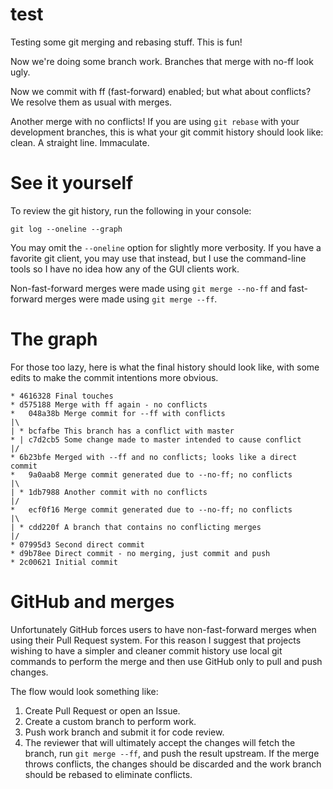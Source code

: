 # test

Testing some git merging and rebasing stuff. This is fun!

Now we're doing some branch work. Branches that merge with no-ff look ugly.

Now we commit with ff (fast-forward) enabled; but what about conflicts? We resolve them as usual with merges.

Another merge with no conflicts! If you are using `git rebase` with your development branches, this is what your git commit history should look like: clean. A straight line. Immaculate.

# See it yourself

To review the git history, run the following in your console:

    git log --oneline --graph

You may omit the `--oneline` option for slightly more verbosity. If you have a favorite git client, you may use that instead, but I use the command-line tools so I have no idea how any of the GUI clients work.

Non-fast-forward merges were made using `git merge --no-ff` and fast-forward merges were made using `git merge --ff`.

# The graph

For those too lazy, here is what the final history should look like, with some edits to make the commit intentions more obvious.

    * 4616328 Final touches
    * d575188 Merge with ff again - no conflicts
    *   048a38b Merge commit for --ff with conflicts
    |\  
    | * bcfafbe This branch has a conflict with master
    * | c7d2cb5 Some change made to master intended to cause conflict
    |/  
    * 6b23bfe Merged with --ff and no conflicts; looks like a direct commit
    *   9a0aab8 Merge commit generated due to --no-ff; no conflicts
    |\  
    | * 1db7988 Another commit with no conflicts
    |/  
    *   ecf0f16 Merge commit generated due to --no-ff; no conflicts
    |\  
    | * cdd220f A branch that contains no conflicting merges
    |/  
    * 07995d3 Second direct commit
    * d9b78ee Direct commit - no merging, just commit and push
    * 2c00621 Initial commit

# GitHub and merges

Unfortunately GitHub forces users to have non-fast-forward merges when using their Pull Request system. For this reason I suggest that projects wishing to have a simpler and cleaner commit history use local git commands to perform the merge and then use GitHub only to pull and push changes.

The flow would look something like:

1. Create Pull Request or open an Issue.
2. Create a custom branch to perform work.
3. Push work branch and submit it for code review.
4. The reviewer that will ultimately accept the changes will fetch the branch, run `git merge --ff`, and push the result upstream. If the merge throws conflicts, the changes should be discarded and the work branch should be rebased to eliminate conflicts.
